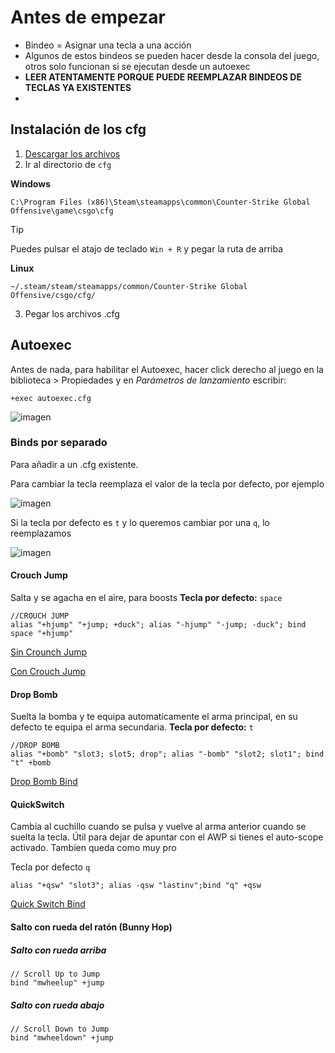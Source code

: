 # Antes de empezar
- Bindeo = Asignar una tecla a una acción
- Algunos de estos bindeos se pueden hacer desde la consola del juego, otros solo funcionan si se ejecutan desde un autoexec
- **LEER ATENTAMENTE PORQUE PUEDE REEMPLAZAR BINDEOS DE TECLAS YA EXISTENTES**
- 
## Instalación de los cfg

1. [Descargar los archivos](https://github.com/Santiagofamo18/CS2-Configs/archive/refs/heads/main.zip)
2. Ir al directorio de `cfg`

**Windows** 

`C:\Program Files (x86)\Steam\steamapps\common\Counter-Strike Global Offensive\game\csgo\cfg`

> [!Tip] 
> Puedes pulsar el atajo de teclado `Win + R` y pegar la ruta de arriba

**Linux**

`~/.steam/steam/steamapps/common/Counter-Strike Global Offensive/csgo/cfg/`

3. Pegar los archivos .cfg

## Autoexec
Antes de nada, para habilitar el Autoexec, hacer click derecho al juego en la biblioteca > Propiedades y en _Parámetros de lanzamiento_ escribir:
```
+exec autoexec.cfg
```
![imagen](https://github.com/Santiagofamo18/CS2-Configs/assets/94525179/8f57d649-9867-49d9-8646-cfa5f2f0e870)

### Binds por separado 
Para añadir a un .cfg existente. 

Para cambiar la tecla reemplaza el valor de la tecla por defecto, por ejemplo

![imagen](https://github.com/Santiagofamo18/CS2-Configs/assets/94525179/11f7a789-ca2f-4e11-8b1d-bbab7f4baf64)

Si la tecla por defecto es `t` y lo queremos cambiar por una `q`, lo reemplazamos

![imagen](https://github.com/Santiagofamo18/CS2-Configs/assets/94525179/8c41f2e2-b6d3-40f3-a595-3484c7af8842)

#### Crouch Jump
Salta y se agacha en el aire, para boosts
**Tecla por defecto:** `space`

```
//CROUCH JUMP
alias "+hjump" "+jump; +duck"; alias "-hjump" "-jump; -duck"; bind space "+hjump"
```
[Sin Crounch Jump](https://github.com/Santiagofamo18/CS2-Configs/assets/94525179/0a7c5a46-602a-4787-8e05-118b79b4a516)

[Con Crouch Jump](https://github.com/Santiagofamo18/CS2-Configs/assets/94525179/fc38f1fd-4d98-4fdd-92c1-f121039eacfb)

#### Drop Bomb
Suelta la bomba y te equipa automaticamente el arma principal, en su defecto te equipa el arma secundaria.
**Tecla por defecto:** `t`
```
//DROP BOMB
alias "+bomb" "slot3; slot5; drop"; alias "-bomb" "slot2; slot1"; bind "t" +bomb
```
[Drop Bomb Bind](https://github.com/Santiagofamo18/CS2-Configs/assets/94525179/6e0936c7-e7c8-44d8-91f1-1d29540c2756)

#### QuickSwitch 
Cambia al cuchillo cuando se pulsa y vuelve al arma anterior cuando se suelta la tecla.
Útil para dejar de apuntar con el AWP si tienes el auto-scope activado. Tambien queda como muy pro

Tecla por defecto `q`
```
alias "+qsw" "slot3"; alias -qsw "lastinv";bind "q" +qsw
```
[Quick Switch Bind](https://github.com/Santiagofamo18/CS2-Configs/assets/94525179/8155864a-4220-44ae-958f-5e0d559b4f98)


#### Salto con rueda del ratón (Bunny Hop)

##### Salto con rueda arriba
```
// Scroll Up to Jump
bind "mwheelup" +jump
```

##### Salto con rueda abajo
```
// Scroll Down to Jump
bind "mwheeldown" +jump
```





